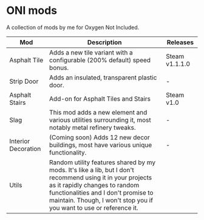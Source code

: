 # ONI mods

A collection of mods by me for Oxygen Not Included.

| Mod                 | Description                                                                                                                                                                                                                     | Releases   |
|---------------------|---------------------------------------------------------------------------------------------------------------------------------------------------------------------------------------------------------------------------------|------------|
| Asphalt Tile        | Adds a new tile variant with a configurable (200% default) speed bonus.                                                                                                                                                         | Steam v1.1.1.0 |
| Strip Door          | Adds an insulated, transparent plastic door.                                                                                                                                                          | - |
| Asphalt Stairs      | Add-on for Asphalt Tiles and Stairs                                                                                                                                                                                             | Steam v1.0 |
| Slag                | This mod adds a new element and various utilities surrounding it, most notably metal refinery tweaks.                                                                                                                           | -          |
| Interior Decoration | (Coming soon) Adds 12 new decor buildings, most have various unique functionality.                                                                                                                                                            | -          |
| Utils               | Random utility features shared by my mods. It's like a lib, but I don't recommend using it in your projects as it rapidly changes to random functionalities and I don't promise to maintain. Though, I won't stop you if you want to use or reference it. |     
